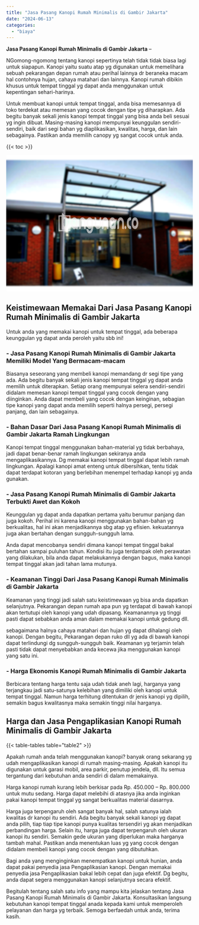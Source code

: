 ```yaml
---
title: "Jasa Pasang Kanopi Rumah Minimalis di Gambir Jakarta"
date: "2024-06-13"
categories: 
  - "biaya"
---
```


**Jasa Pasang Kanopi Rumah Minimalis di Gambir Jakarta** –

NGomong-ngomong tentang kanopi sepertinya telah tidak tidak biasa lagi untuk siapapun. Kanopi yaitu suatu atap yg digunakan untuk memelihara sebuah pekarangan depan rumah atau perihal lainnya dr beraneka macam hal contohnya hujan, cahaya matahari dan lainnya. Kanopi rumah dibikin khusus untuk tempat tinggal yg dapat anda menggunakan untuk kepentingan sehari-harinya.

Untuk membuat kanopi untuk tempat tinggal, anda bisa memesannya di toko terdekat atau memesan yang cocok dengan tipe yg diharapkan. Ada begitu banyak sekali jenis kanopi tempat tinggal yang bisa anda beli sesuai yg ingin dibuat. Masing-masing kanopi mempunyai keunggulan sendiri-sendiri, baik dari segi bahan yg diaplikasikan, kwalitas, harga, dan lain sebagainya. Pastikan anda memilih canopy yg sangat cocok untuk anda.

{{< toc >}}

![Jasa Pasang Kanopi Rumah Minimalis di Gambir Jakarta](/images/harga-kanopi-minimalis-39.png)

## Keistimewaan Memakai Dari Jasa Pasang Kanopi Rumah Minimalis di Gambir Jakarta

Untuk anda yang memakai kanopi untuk tempat tinggal, ada beberapa keunggulan yg dapat anda peroleh yaitu sbb ini!

### \- Jasa Pasang Kanopi Rumah Minimalis di Gambir Jakarta Memiliki Model Yang Bermacam-macam

Biasanya seseorang yang membeli kanopi memandang dr segi tipe yang ada. Ada begitu banyak sekali jenis kanopi tempat tinggal yg dapat anda memilih untuk diterapkan. Setiap orang mempunyai selera sendiri-sendiri didalam memesan kanopi tempat tinggal yang cocok dengan yang diinginkan. Anda dapat membeli yang cocok dengan keinginan, sebagian tipe kanopi yang dapat anda memilih seperti halnya persegi, persegi panjang, dan lain sebagainya.

### \- Bahan Dasar Dari Jasa Pasang Kanopi Rumah Minimalis di Gambir Jakarta Ramah Lingkungan

Kanopi tempat tinggal menggunakan bahan-material yg tidak berbahaya, jadi dapat benar-benar ramah lingkungan sekiranya anda mengaplikasikannya. Dg memakai kanopi tempat tinggal dapat lebih ramah lingkungan. Apalagi kanopi amat enteng untuk dibersihkan, tentu tidak dapat terdapat kotoran yang berlebihan menempel terhadap kanopi yg anda gunakan.

### \- Jasa Pasang Kanopi Rumah Minimalis di Gambir Jakarta Terbukti Awet dan Kokoh

Keunggulan yg dapat anda dapatkan pertama yaitu berumur panjang dan juga kokoh. Perihal ini karena kanopi menggunakan bahan-bahan yg berkualitas, hal ini akan menjadikannya sbg atap yg efisien. kekuatannya juga akan bertahan dengan sungguh-sungguh lama.

Anda dapat mencobanya sendiri dimana kanopi tempat tinggal bakal bertahan sampai puluhan tahun. Kondisi itu juga terdampak oleh perawatan yang dilakukan, bila anda dapat melakukannya dengan bagus, maka kanopi tempat tinggal akan jadi tahan lama mutunya.

### \- Keamanan Tinggi Dari Jasa Pasang Kanopi Rumah Minimalis di Gambir Jakarta

Keamanan yang tinggi jadi salah satu keistimewaan yg bisa anda dapatkan selanjutnya. Pekarangan depan rumah apa pun yg terdapat di bawah kanopi akan tertutupi oleh kanopi yang udah dipasang. Keamanannya yg tinggi pasti dapat sebabkan anda aman dalam memakai kanopi untuk gedung dll.

sebagaimana halnya cahaya matahari dan hujan yg dapat dihalangi oleh kanopi. Dengan begitu, Pekarangan depan ruko dll yg ada di bawah kanopi dapat terlindungi dg sungguh-sungguh baik. Keamanan yg terjamin telah pasti tidak dapat menyebabkan anda kecewa jika menggunakan kanopi yang satu ini.

### \- Harga Ekonomis Kanopi Rumah Minimalis di Gambir Jakarta

Berbicara tentang harga tentu saja udah tidak aneh lagi, harganya yang terjangkau jadi satu-satunya kelebihan yang dimiliki oleh kanopi untuk tempat tinggal. Namun harga terhitung ditentukan dr jenis kanopi yg dipilih, semakin bagus kwalitasnya maka semakin tinggi nilai harganya.

## Harga dan Jasa Pengaplikasian Kanopi Rumah Minimalis di Gambir Jakarta

{{< table-tables table="table2" >}}

Apakah rumah anda telah menggunakan kanopi? banyak orang sekarang yg udah mengaplikasikan kanopi di rumah masing-masing. Apakah kanopi itu digunakan untuk garasi mobil, area parkir, penutup jendela, dll. Itu semua tergantung dari kebutuhan anda sendiri di dalam memakainya.

Harga kanopi rumah kurang lebih berkisar pada Rp. 450.000 – Rp. 800.000 untuk mutu sedang. Harga dapat melebihi di atasnya jika anda inginkan pakai kanopi tempat tinggal yg sangat berkualitas material dasarnya.

Harga juga terpengaruh oleh sangat banyak hal, salah satunya ialah kwalitas dr kanopi itu sendiri. Ada begitu banyak sekali kanopi yg dapat anda pilih, tiap tiap tipe kanopi punya kualitas tersendiri yg akan menjadikan perbandingan harga. Selain itu, harga juga dapat terpengaruh oleh ukuran kanopi itu sendiri. Semakin gede ukuran yang diperlukan maka harganya tambah mahal. Pastikan anda menentukan luas yg yang cocok dengan didalam membeli kanopi yang cocok dengan yang dibutuhkan.

Bagi anda yang menginginkan menempatkan kanopi untuk hunian, anda dapat pakai penyedia jasa Pengaplikasian kanopi. Dengan memakai penyedia jasa Pengaplikasian bakal lebih cepat dan juga efektif. Dg begitu, anda dapat segera menggunakan kanopi selanjutnya secara efektif.

Begitulah tentang salah satu info yang mampu kita jelaskan tentang Jasa Pasang Kanopi Rumah Minimalis di Gambir Jakarta. Konsultasikan langsung kebutuhan kanopi tempat tinggal anada kepada kami untuk memperoleh pelayanan dan harga yg terbaik. Semoga berfaedah untuk anda, terima kasih.
